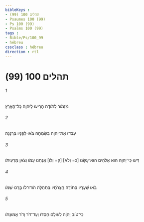 ```yaml
---
bibleKeys : 
- תהלים 100 (99)
- Psaumes 100 (99)
- Ps 100 (99)
- Psalms 100 (99)
tags : 
- Bible/Ps/100_99
- hébreu
cssclass : hébreu
direction : rtl
---
```


# תהלים 100 (99)

###### 1
מִזְמֹור לְתֹודָה הָרִיעוּ לַיהוָה כָּל־הָאָרֶץ׃
###### 2
עִבְדוּ אֶת־יְהוָה בְּשִׂמְחָה בֹּאוּ לְפָנָיו בִּרְנָנָה׃
###### 3
דְּעוּ כִּי־יְהוָה הוּא אֱלֹהִים הוּא־עָשָׂנוּ [כ= וְלֹא] [ק= וְלֹו] אֲנַחְנוּ עַמֹּו וְצֹאן מַרְעִיתֹו׃
###### 4
בֹּאוּ שְׁעָרָיו בְּתֹודָה חֲצֵרֹתָיו בִּתְהִלָּה הֹודוּ־לֹו בָּרֲכוּ שְׁמֹו׃
###### 5
כִּי־טֹוב יְהֹוָה לְעֹולָם חַסְדֹּו וְעַד־דֹּר וָדֹר אֱמוּנָתֹו׃
